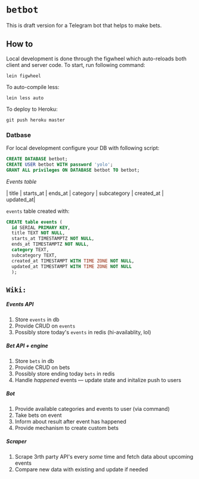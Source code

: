 # `betbot`

This is draft version for a Telegram bot that helps to make bets.

## How to

Local development is done through the figwheel which
auto-reloads both client and server code.
To start, run following command:

    lein figwheel

To auto-compile less:

    lein less auto

To deploy to Heroku:

    git push heroku master


### Datbase

For local development configure your DB with following script:

```sql
CREATE DATABASE betbot;
CREATE USER betbot WITH password 'yolo';
GRANT ALL privileges ON DATABASE betbot TO betbot;
```

*Events table*

| title | starts_at | ends_at | category | subcategory | created_at | updated_at|

`events` table created with:

```sql
CREATE table events (
  id SERIAL PRIMARY KEY,
  title TEXT NOT NULL, 
  starts_at TIMESTAMPTZ NOT NULL,
  ends_at TIMESTAMPTZ NOT NULL,
  category TEXT,
  subcategory TEXT,
  created_at TIMESTAMPT WITH TIME ZONE NOT NULL,
  updated_at TIMESTAMPT WITH TIME ZONE NOT NULL
  );
```

## `Wiki:`

##### Events API

1. Store `events` in db
1. Provide CRUD on `events`
1. Possibly store today's `events` in redis (hi-availablity, lol)

##### Bet API + engine

1. Store `bets` in db
1. Provide CRUD on bets
1. Possibly store ending today `bets` in redis
1. Handle *happened* events — update state and initalize push to users

##### Bot

1. Provide available categories and events to user (via command)
1. Take bets on event
1. Inform about result after event has happened
1. Provide mechanism to create custom bets

##### Scraper

1. Scrape 3rth party API's every *some* time and fetch data about upcoming events
1. Compare new data with existing and update if needed

